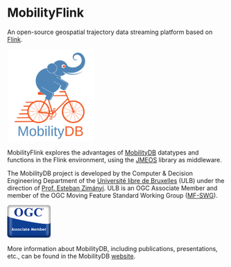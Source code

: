 
MobilityFlink
===============
An open-source geospatial trajectory data streaming platform based on [Flink](https://flink.apache.org/).

<img src="doc/images/mobilitydb-logo.svg" width="200" alt="MobilityDB Logo" />

MobilityFlink explores the advantages of [MobilityDB](https://github.com/MobilityDB/MobilityDB) datatypes and functions in the Flink environment, using the [JMEOS](https://github.com/MobilityDB/JMEOS) library as middleware.

The MobilityDB project is developed by the Computer & Decision Engineering Department of the [Université libre de Bruxelles](https://www.ulb.be/) (ULB) under the direction of [Prof. Esteban Zimányi](http://cs.ulb.ac.be/members/esteban/). ULB is an OGC Associate Member and member of the OGC Moving Feature Standard Working Group ([MF-SWG](https://www.ogc.org/projects/groups/movfeatswg)).

<img src="doc/images/OGC_Associate_Member_3DR.png" width="100" alt="OGC Associate Member Logo" />

More information about MobilityDB, including publications, presentations, etc., can be found in the MobilityDB [website](https://mobilitydb.com).


